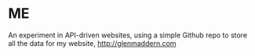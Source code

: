 # ME

An experiment in API-driven websites, using a simple Github repo to store all the data for my website, http://glenmaddern.com
